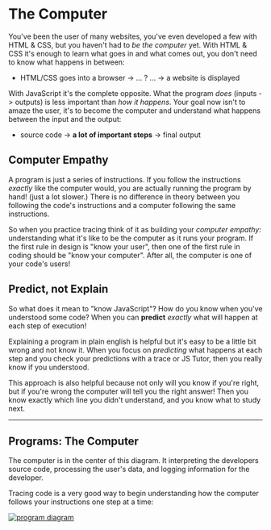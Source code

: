 # The Computer

You've been the user of many websites, you've even developed a few with HTML &
CSS, but you haven't had to _be the computer_ yet. With HTML & CSS it's enough
to learn what goes in and what comes out, you don't need to know what happens in
between:

- HTML/CSS goes into a browser -> ... ? ... -> a website is displayed

With JavaScript it's the complete opposite. What the program _does_ (inputs ->
outputs) is less important than _how it happens_. Your goal now isn't to amaze
the user, it's to become the computer and understand what happens between the
input and the output:

- source code -> **a lot of important steps** -> final output

## Computer Empathy

A program is just a series of instructions. If you follow the instructions
_exactly_ like the computer would, you are actually running the program by hand!
(just a lot slower.) There is no difference in theory between you following the
code's instructions and a computer following the same instructions.

So when you practice tracing think of it as building your _computer empathy_:
understanding what it's like to be the computer as it runs your program. If the
first rule in design is "know your user", then one of the first rule in coding
should be "know your computer". After all, the computer is one of your code's
users!

## Predict, not Explain

So what does it mean to "know JavaScript"? How do you know when you've
understood some code? When you can **predict** _exactly_ what will happen at
each step of execution!

Explaining a program in plain english is helpful but it's easy to be a little
bit wrong and not know it. When you focus on _predicting_ what happens at each
step and you check your predictions with a trace or JS Tutor, then you really
know if you understood.

This approach is also helpful because not only will you know if you're right,
but if you're wrong the computer will tell you the right answer! Then you know
exactly which line you didn't understand, and you know what to study next.

---

## Programs: The Computer

The computer is in the center of this diagram. It interpreting the developers
source code, processing the user's data, and logging information for the
developer.

Tracing code is a very good way to begin understanding how the computer follows
your instructions one step at a time:

[![program diagram](../../assets/a-program.svg)](https://excalidraw.com/#json=_cj6JYwuO38PPGKxXN_cQ,3910Z7e2jGLZu4vjueG-Bg)
